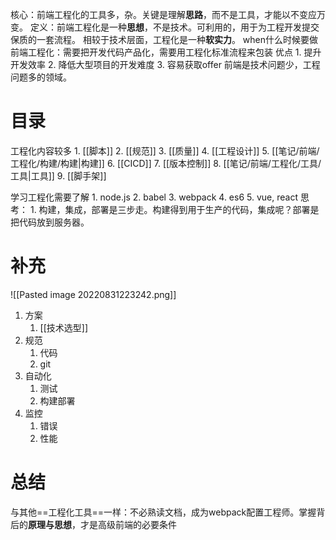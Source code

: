 核心：前端工程化的工具多，杂。关键是理解**思路**，而不是工具，才能以不变应万变。
定义：前端工程化是一种**思想**，不是技术。可利用的，用于为工程开发提交保质的一套流程。
相较于技术层面，工程化是一种**软实力**。
when什么时候要做前端工程化：需要把开发代码产品化，需要用工程化标准流程来包装
优点
	1. 提升开发效率
	2. 降低大型项目的开发难度
	3. 容易获取offer
前端是技术问题少，工程问题多的领域。
# 目录
工程化内容较多
	1. [[脚本]]
	2. [[规范]]
	3. [[质量]]
	4. [[工程设计]]
	5. [[笔记/前端/工程化/构建/构建|构建]]
	6. [[CICD]]
	7. [[版本控制]] 
	8. [[笔记/前端/工程化/工具/工具|工具]]
	9. [[脚手架]]

学习工程化需要了解
	1. node.js
	2. babel
	3. webpack
	4. es6
	5. vue, react
思考：
	1. 构建，集成，部署是三步走。构建得到用于生产的代码，集成呢？部署是把代码放到服务器。

# 补充
![[Pasted image 20220831223242.png]]
1. 方案
	1. [[技术选型]]
2. 规范
	1. 代码
	2. git
3. 自动化
	1. 测试
	2. 构建部署
4. 监控
	1. 错误
	2. 性能
# 总结
与其他==工程化工具==一样：不必熟读文档，成为webpack配置工程师。掌握背后的**原理与思想**，才是高级前端的必要条件

